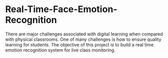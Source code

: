 # Real-Time-Face-Emotion-Recognition
There are major challenges associated with digital learning when compared with physical classrooms. One of many challenges is how to ensure quality learning for students. The objective of this project is to build a real time emotion recognition system for live class monitoring.
